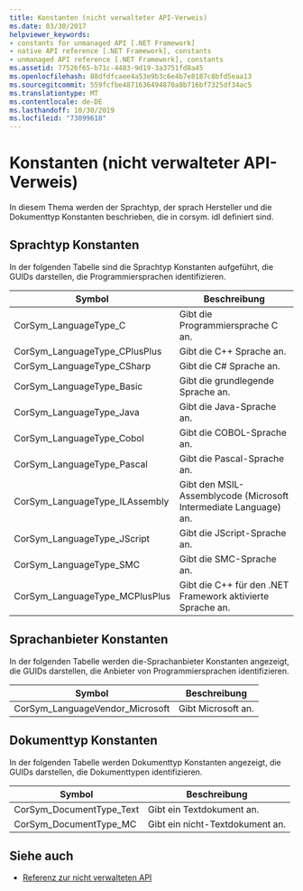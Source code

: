 ```yaml
---
title: Konstanten (nicht verwalteter API-Verweis)
ms.date: 03/30/2017
helpviewer_keywords:
- constants for unmanaged API [.NET Framework]
- native API reference [.NET Framework], constants
- unmanaged API reference [.NET Framework], constants
ms.assetid: 77526f65-b71c-4483-9d19-3a3751fd8a45
ms.openlocfilehash: 88dfdfcaee4a53e9b3c6e4b7e8187c8bfd5eaa13
ms.sourcegitcommit: 559fcfbe4871636494870a8b716bf7325df34ac5
ms.translationtype: MT
ms.contentlocale: de-DE
ms.lasthandoff: 10/30/2019
ms.locfileid: "73099618"
---
```

# <a name="constants-unmanaged-api-reference"></a>Konstanten (nicht verwalteter API-Verweis)
In diesem Thema werden der Sprachtyp, der sprach Hersteller und die Dokumenttyp Konstanten beschrieben, die in corsym. idl definiert sind.  
  
## <a name="language-type-constants"></a>Sprachtyp Konstanten  
 In der folgenden Tabelle sind die Sprachtyp Konstanten aufgeführt, die GUIDs darstellen, die Programmiersprachen identifizieren.  
  
|Symbol|Beschreibung|  
|------------|-----------------|  
|CorSym_LanguageType_C|Gibt die Programmiersprache C an.|  
|CorSym_LanguageType_CPlusPlus|Gibt die C++ Sprache an.|  
|CorSym_LanguageType_CSharp|Gibt die C# Sprache an.|  
|CorSym_LanguageType_Basic|Gibt die grundlegende Sprache an.|  
|CorSym_LanguageType_Java|Gibt die Java-Sprache an.|  
|CorSym_LanguageType_Cobol|Gibt die COBOL-Sprache an.|  
|CorSym_LanguageType_Pascal|Gibt die Pascal-Sprache an.|  
|CorSym_LanguageType_ILAssembly|Gibt den MSIL-Assemblycode (Microsoft Intermediate Language) an.|  
|CorSym_LanguageType_JScript|Gibt die JScript-Sprache an.|  
|CorSym_LanguageType_SMC|Gibt die SMC-Sprache an.|  
|CorSym_LanguageType_MCPlusPlus|Gibt die C++ für den .NET Framework aktivierte Sprache an.|  
  
## <a name="language-vendor-constants"></a>Sprachanbieter Konstanten  
 In der folgenden Tabelle werden die-Sprachanbieter Konstanten angezeigt, die GUIDs darstellen, die Anbieter von Programmiersprachen identifizieren.  
  
|Symbol|Beschreibung|  
|------------|-----------------|  
|CorSym_LanguageVendor_Microsoft|Gibt Microsoft an.|  
  
## <a name="document-type-constants"></a>Dokumenttyp Konstanten  
 In der folgenden Tabelle werden Dokumenttyp Konstanten angezeigt, die GUIDs darstellen, die Dokumenttypen identifizieren.  
  
|Symbol|Beschreibung|  
|------------|-----------------|  
|CorSym_DocumentType_Text|Gibt ein Textdokument an.|  
|CorSym_DocumentType_MC|Gibt ein nicht-Textdokument an.|  
  
## <a name="see-also"></a>Siehe auch

- [Referenz zur nicht verwalteten API](index.md)
